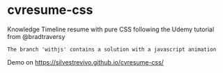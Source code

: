 # cvresume-css
Knowledge Timeline resume with pure CSS following the Udemy tutorial from @bradtraversy

```
The branch 'withjs' contains a solution with a javascript animation
```

Demo on https://silvestrevivo.github.io/cvresume-css/
